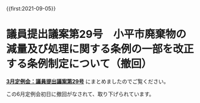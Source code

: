 {{first:2021-09-05}}

# 議員提出議案第29号　小平市廃棄物の減量及び処理に関する条例の一部を改正する条例制定について（撤回）

**[3月定例会：議員提出議案第29号](../20210219_teireikai/giin-gian-29.md)** にまとめましたのでご覧ください。

この6月定例会初日に撤回がなされて、取り下げられています。